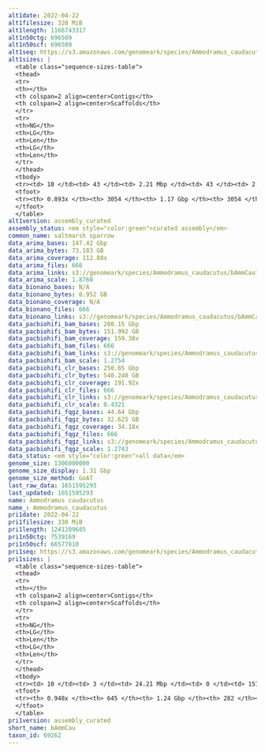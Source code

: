 ```yaml
---
alt1date: 2022-04-22
alt1filesize: 320 MiB
alt1length: 1166743317
alt1n50ctg: 696509
alt1n50scf: 696509
alt1seq: https://s3.amazonaws.com/genomeark/species/Ammodramus_caudacutus/bAmmCau1/assembly_curated/bAmmCau1.alt.cur.20220422.fasta.gz
alt1sizes: |
  <table class="sequence-sizes-table">
  <thead>
  <tr>
  <th></th>
  <th colspan=2 align=center>Contigs</th>
  <th colspan=2 align=center>Scaffolds</th>
  </tr>
  <tr>
  <th>NG</th>
  <th>LG</th>
  <th>Len</th>
  <th>LG</th>
  <th>Len</th>
  </tr>
  </thead>
  <tbody>
  <tr><td> 10 </td><td> 43 </td><td> 2.21 Mbp </td><td> 43 </td><td> 2.21 Mbp </td></tr>  <tr><td> 20 </td><td> 115 </td><td> 1.55 Mbp </td><td> 115 </td><td> 1.55 Mbp </td></tr>  <tr><td> 30 </td><td> 214 </td><td> 1.15 Mbp </td><td> 214 </td><td> 1.15 Mbp </td></tr>  <tr><td> 40 </td><td> 340 </td><td> 0.91 Mbp </td><td> 340 </td><td> 0.91 Mbp </td></tr>  <tr style="background-color:#cccccc;"><td> 50 </td><td> 504 </td><td> 0.70 Mbp </td><td> 504 </td><td> 0.70 Mbp </td></tr>  <tr><td> 60 </td><td> 725 </td><td> 0.51 Mbp </td><td> 725 </td><td> 0.51 Mbp </td></tr>  <tr><td> 70 </td><td> 1027 </td><td> 363.46 Kbp </td><td> 1027 </td><td> 363.46 Kbp </td></tr>  <tr><td> 80 </td><td> 1508 </td><td> 198.74 Kbp </td><td> 1508 </td><td> 198.74 Kbp </td></tr>  <tr><td> 90 </td><td> 0 </td><td>  </td><td> 0 </td><td>  </td></tr>  <tr><td> 100 </td><td> 0 </td><td>  </td><td> 0 </td><td>  </td></tr>  </tbody>
  <tfoot>
  <tr><th> 0.893x </th><th> 3054 </th><th> 1.17 Gbp </th><th> 3054 </th><th> 1.17 Gbp </th></tr>
  </tfoot>
  </table>
alt1version: assembly_curated
assembly_status: <em style="color:green">curated assembly</em>
common_name: saltmarsh sparrow
data_arima_bases: 147.42 Gbp
data_arima_bytes: 73.183 GB
data_arima_coverage: 112.88x
data_arima_files: 666
data_arima_links: s3://genomeark/species/Ammodramus_caudacutus/bAmmCau1/genomic_data/arima/<br>
data_arima_scale: 1.8760
data_bionano_bases: N/A
data_bionano_bytes: 0.952 GB
data_bionano_coverage: N/A
data_bionano_files: 666
data_bionano_links: s3://genomeark/species/Ammodramus_caudacutus/bAmmCau1/genomic_data/bionano/<br>
data_pacbiohifi_bam_bases: 208.15 Gbp
data_pacbiohifi_bam_bytes: 151.992 GB
data_pacbiohifi_bam_coverage: 159.38x
data_pacbiohifi_bam_files: 666
data_pacbiohifi_bam_links: s3://genomeark/species/Ammodramus_caudacutus/bAmmCau1/genomic_data/pacbio_hifi/<br>
data_pacbiohifi_bam_scale: 1.2754
data_pacbiohifi_clr_bases: 250.65 Gbp
data_pacbiohifi_clr_bytes: 540.240 GB
data_pacbiohifi_clr_coverage: 191.92x
data_pacbiohifi_clr_files: 666
data_pacbiohifi_clr_links: s3://genomeark/species/Ammodramus_caudacutus/bAmmCau1/genomic_data/pacbio_hifi/<br>
data_pacbiohifi_clr_scale: 0.4321
data_pacbiohifi_fqgz_bases: 44.64 Gbp
data_pacbiohifi_fqgz_bytes: 32.625 GB
data_pacbiohifi_fqgz_coverage: 34.18x
data_pacbiohifi_fqgz_files: 666
data_pacbiohifi_fqgz_links: s3://genomeark/species/Ammodramus_caudacutus/bAmmCau1/genomic_data/pacbio_hifi/<br>
data_pacbiohifi_fqgz_scale: 1.2743
data_status: <em style="color:green">all data</em>
genome_size: 1306000000
genome_size_display: 1.31 Gbp
genome_size_method: GoAT
last_raw_data: 1651595293
last_updated: 1651595293
name: Ammodramus caudacutus
name_: Ammodramus_caudacutus
pri1date: 2022-04-22
pri1filesize: 330 MiB
pri1length: 1241209685
pri1n50ctg: 7539169
pri1n50scf: 66577810
pri1seq: https://s3.amazonaws.com/genomeark/species/Ammodramus_caudacutus/bAmmCau1/assembly_curated/bAmmCau1.pri.cur.20220422.fasta.gz
pri1sizes: |
  <table class="sequence-sizes-table">
  <thead>
  <tr>
  <th></th>
  <th colspan=2 align=center>Contigs</th>
  <th colspan=2 align=center>Scaffolds</th>
  </tr>
  <tr>
  <th>NG</th>
  <th>LG</th>
  <th>Len</th>
  <th>LG</th>
  <th>Len</th>
  </tr>
  </thead>
  <tbody>
  <tr><td> 10 </td><td> 3 </td><td> 24.21 Mbp </td><td> 0 </td><td> 157.15 Mbp </td></tr>  <tr><td> 20 </td><td> 10 </td><td> 17.54 Mbp </td><td> 1 </td><td> 122.01 Mbp </td></tr>  <tr><td> 30 </td><td> 18 </td><td> 14.61 Mbp </td><td> 2 </td><td> 119.29 Mbp </td></tr>  <tr><td> 40 </td><td> 28 </td><td> 10.57 Mbp </td><td> 4 </td><td> 78.53 Mbp </td></tr>  <tr style="background-color:#cccccc;"><td> 50 </td><td> 42 </td><td style="background-color:#88ff88;"> 7.54 Mbp </td><td> 6 </td><td style="background-color:#88ff88;"> 66.58 Mbp </td></tr>  <tr><td> 60 </td><td> 63 </td><td> 5.28 Mbp </td><td> 8 </td><td> 44.36 Mbp </td></tr>  <tr><td> 70 </td><td> 93 </td><td> 3.54 Mbp </td><td> 12 </td><td> 22.58 Mbp </td></tr>  <tr><td> 80 </td><td> 142 </td><td> 1.91 Mbp </td><td> 19 </td><td> 13.15 Mbp </td></tr>  <tr><td> 90 </td><td> 265 </td><td> 486.75 Kbp </td><td> 37 </td><td> 2.23 Mbp </td></tr>  <tr><td> 100 </td><td> 0 </td><td>  </td><td> 0 </td><td>  </td></tr>  </tbody>
  <tfoot>
  <tr><th> 0.948x </th><th> 645 </th><th> 1.24 Gbp </th><th> 282 </th><th> 1.24 Gbp </th></tr>
  </tfoot>
  </table>
pri1version: assembly_curated
short_name: bAmmCau
taxon_id: 69262
---
```

